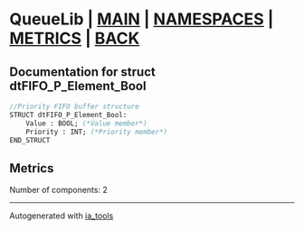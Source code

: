 # QueueLib | [MAIN] | [NAMESPACES] | [METRICS] | [BACK]  

## Documentation for struct dtFIFO_P_Element_Bool  

```pascal
//Priority FIFO buffer structure  
STRUCT dtFIFO_P_Element_Bool:
    Value : BOOL; (*Value member*)
    Priority : INT; (*Priority member*)
END_STRUCT
```

## Metrics  

Number of components: 2  

---
Autogenerated with [ia_tools](https://github.com/tkucic/ia_tools)  

[MAIN]: ../../../../index_st.md
[NAMESPACES]: ../../nsList_st.md
[METRICS]: ../../../metrics_st.md
[BACK]: ../nsMain_st.md
